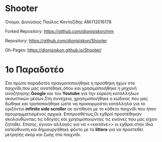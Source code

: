 # Shooter

Όνομα: Διονύσιος Παύλος Κοντοζίδης ΑΜ:Π2016178

Forked Repository: https://github.com/dionisiskon/mm

Repository: https://github.com/dionisiskon/Shooter

Gh-Pages: https://dionisiskon.github.io/Shooter/

# 1o Παραδοτέο

Στο πρώτο παραδοτέο πραγματοποιήθηκε η προσθήκη ήχων στο παιχνίδι,που μας ανατέθηκε,όπου και χρησιμοποιήθηκε η μηχανή αναζήτησης **Google** και του **Youtube** για την εύρεση κατάλληλων ακουστικών μέσων.Στη συνέχεια, χρησιμοποιήθηκε ο κώδικας που μας δώθηκε και τροποποιήθηκε ώστε να προσαρμοστεί κατάλληλα για το οριζόντιο **infinite side scroller** σε αντίθεση με το κάθετο παιχνίδι που ήταν προγραμματισμένος αρχικά. Επιπροσθέτως,Οι εχθροί προστέθηκαν ακολουθώντας τις οδηγίες και χρησιμοποιώντας τις εικόνες που μας είχαν ζητηθεί. Επίσης, έγιναν αλλαγές για να <<κοιτάνε>> οι εχθροί στην ίδια κατεύθυνση και δημιουργήθηκε φόντο με το **littera** για να προστεθεί μετρητής σκόρ και ζωής στο παιχνίδι.


